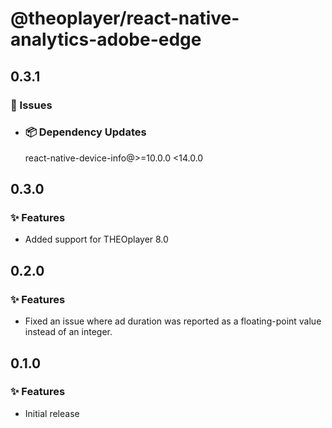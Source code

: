 # @theoplayer/react-native-analytics-adobe-edge

## 0.3.1

### 🐛 Issues

- ### 📦 Dependency Updates

  react-native-device-info@>=10.0.0 <14.0.0

## 0.3.0

### ✨ Features

- Added support for THEOplayer 8.0

## 0.2.0

### ✨ Features

- Fixed an issue where ad duration was reported as a floating-point value instead of an integer.

## 0.1.0

### ✨ Features

- Initial release
